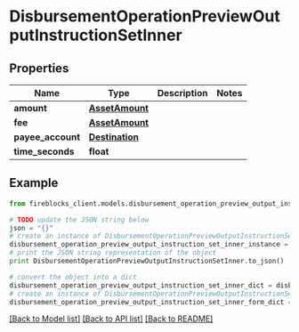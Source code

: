 # DisbursementOperationPreviewOutputInstructionSetInner


## Properties

Name | Type | Description | Notes
------------ | ------------- | ------------- | -------------
**amount** | [**AssetAmount**](AssetAmount.md) |  | 
**fee** | [**AssetAmount**](AssetAmount.md) |  | 
**payee_account** | [**Destination**](Destination.md) |  | 
**time_seconds** | **float** |  | 

## Example

```python
from fireblocks_client.models.disbursement_operation_preview_output_instruction_set_inner import DisbursementOperationPreviewOutputInstructionSetInner

# TODO update the JSON string below
json = "{}"
# create an instance of DisbursementOperationPreviewOutputInstructionSetInner from a JSON string
disbursement_operation_preview_output_instruction_set_inner_instance = DisbursementOperationPreviewOutputInstructionSetInner.from_json(json)
# print the JSON string representation of the object
print DisbursementOperationPreviewOutputInstructionSetInner.to_json()

# convert the object into a dict
disbursement_operation_preview_output_instruction_set_inner_dict = disbursement_operation_preview_output_instruction_set_inner_instance.to_dict()
# create an instance of DisbursementOperationPreviewOutputInstructionSetInner from a dict
disbursement_operation_preview_output_instruction_set_inner_form_dict = disbursement_operation_preview_output_instruction_set_inner.from_dict(disbursement_operation_preview_output_instruction_set_inner_dict)
```
[[Back to Model list]](../README.md#documentation-for-models) [[Back to API list]](../README.md#documentation-for-api-endpoints) [[Back to README]](../README.md)


